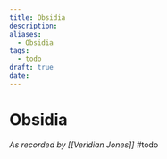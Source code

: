 ```yaml
---
title: Obsidia
description: 
aliases:
  - Obsidia
tags:
  - todo
draft: true
date:
---
```

# Obsidia
*As recorded by [[Veridian Jones]]*
#todo 